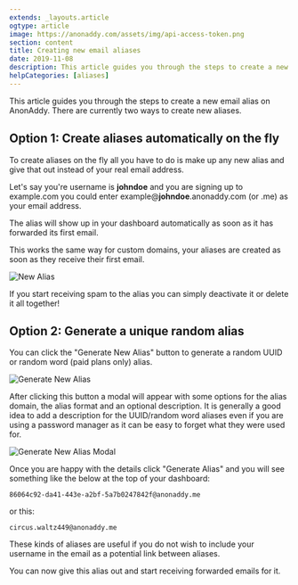 ```yaml
---
extends: _layouts.article
ogtype: article
image: https://anonaddy.com/assets/img/api-access-token.png
section: content
title: Creating new email aliases
date: 2019-11-08
description: This article guides you through the steps to create a new email alias on AnonAddy. There are currently two ways to create new aliases.
helpCategories: [aliases]
---
```


This article guides you through the steps to create a new email alias on AnonAddy. There are currently two ways to create new aliases.

## Option 1: Create aliases automatically on the fly

To create aliases on the fly all you have to do is make up any new alias and give that out instead of your real email address.

Let's say you're username is **johndoe** and you are signing up to example.com you could enter example@**johndoe**.anonaddy.com (or .me) as your email address.

The alias will show up in your dashboard automatically as soon as it has forwarded its first email.

This works the same way for custom domains, your aliases are created as soon as they receive their first email.

<div class="flex justify-center my-8">
  <img class="shadow" src="/assets/img/help-alias.jpg" alt="New Alias" title="New Alias">
</div>

If you start receiving spam to the alias you can simply deactivate it or delete it all together!

## Option 2: Generate a unique random alias

You can click the "Generate New Alias" button to generate a random UUID or random word (paid plans only) alias.

<div class="my-8">
  <img class="shadow" src="/assets/img/help-generate-alias.jpg" alt="Generate New Alias" title="Generate New Alias">
</div>

After clicking this button a modal will appear with some options for the alias domain, the alias format and an optional description. It is generally a good idea to add a description for the UUID/random word aliases even if you are using a password manager as it can be easy to forget what they were used for.

<div class="my-8">
  <img class="shadow" src="/assets/img/help-generate-alias-modal.jpg" alt="Generate New Alias Modal" title="Generate New Alias Modal">
</div>

Once you are happy with the details click "Generate Alias" and you will see something like the below at the top of your dashboard:

`86064c92-da41-443e-a2bf-5a7b0247842f@anonaddy.me`

or this:

`circus.waltz449@anonaddy.me`

These kinds of aliases are useful if you do not wish to include your username in the email as a potential link between aliases.

You can now give this alias out and start receiving forwarded emails for it.